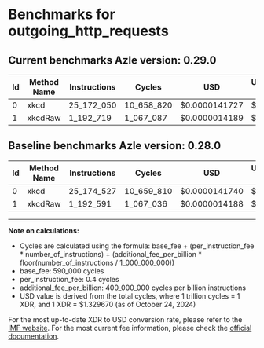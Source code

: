 # Benchmarks for outgoing_http_requests

## Current benchmarks Azle version: 0.29.0

| Id  | Method Name | Instructions | Cycles     | USD           | USD/Million Calls | Change                            |
| --- | ----------- | ------------ | ---------- | ------------- | ----------------- | --------------------------------- |
| 0   | xkcd        | 25_172_050   | 10_658_820 | $0.0000141727 | $14.17            | <font color="green">-2_477</font> |
| 1   | xkcdRaw     | 1_192_719    | 1_067_087  | $0.0000014189 | $1.41             | <font color="red">+128</font>     |

## Baseline benchmarks Azle version: 0.28.0

| Id  | Method Name | Instructions | Cycles     | USD           | USD/Million Calls |
| --- | ----------- | ------------ | ---------- | ------------- | ----------------- |
| 0   | xkcd        | 25_174_527   | 10_659_810 | $0.0000141740 | $14.17            |
| 1   | xkcdRaw     | 1_192_591    | 1_067_036  | $0.0000014188 | $1.41             |

---

**Note on calculations:**

- Cycles are calculated using the formula: base_fee + (per_instruction_fee \* number_of_instructions) + (additional_fee_per_billion \* floor(number_of_instructions / 1_000_000_000))
- base_fee: 590_000 cycles
- per_instruction_fee: 0.4 cycles
- additional_fee_per_billion: 400_000_000 cycles per billion instructions
- USD value is derived from the total cycles, where 1 trillion cycles = 1 XDR, and 1 XDR = $1.329670 (as of October 24, 2024)

For the most up-to-date XDR to USD conversion rate, please refer to the [IMF website](https://www.imf.org/external/np/fin/data/rms_sdrv.aspx).
For the most current fee information, please check the [official documentation](https://internetcomputer.org/docs/current/developer-docs/gas-cost#execution).

